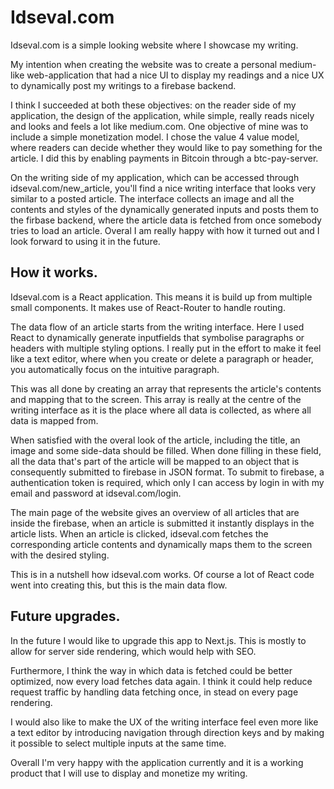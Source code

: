 # Idseval.com

Idseval.com is a simple looking website where I showcase my writing.

My intention when creating the website was to create a personal medium-like web-application that had a nice UI to display my readings and a nice UX to dynamically post my writings to a firebase backend.

I think I succeeded at both these objectives: on the reader side of my application, the design of the application, while simple, really reads nicely and looks and feels a lot like medium.com. One objective of mine was to include a simple monetization model. I chose the value 4 value model, where readers can decide whether they would like to pay something for the article. I did this by enabling payments in Bitcoin through a btc-pay-server.

On the writing side of my application, which can be accessed through idseval.com/new_article, you'll find a nice writing interface that looks very similar to a posted article. The interface collects an image and all the contents and styles of the dynamically generated inputs and posts them to the firbase backend, where the article data is fetched from once somebody tries to load an article. Overal I am really happy with how it turned out and I look forward to using it in the future.

## How it works.

Idseval.com is a React application. This means it is build up from multiple small components. It makes use of React-Router to handle routing.

The data flow of an article starts from the writing interface. Here I used React to dynamically generate inputfields that symbolise paragraphs or headers with multiple styling options. I really put in the effort to make it feel like a text editor, where when you create or delete a paragraph or header, you automatically focus on the intuitive paragraph.

This was all done by creating an array that represents the article's contents and mapping that to the screen. This array is really at the centre of the writing interface as it is the place where all data is collected, as where all data is mapped from.

When satisfied with the overal look of the article, including the title, an image and some side-data should be filled. When done filling in these field, all the data that's part of the article will be mapped to an object that is consequently submitted to firebase in JSON format. To submit to firebase, a authentication token is required, which only I can access by login in with my email and password at idseval.com/login.

The main page of the website gives an overview of all articles that are inside the firebase, when an article is submitted it instantly displays in the article lists. When an article is clicked, idseval.com fetches the corresponding article contents and dynamically maps them to the screen with the desired styling.

This is in a nutshell how idseval.com works. Of course a lot of React code went into creating this, but this is the main data flow.

## Future upgrades.

In the future I would like to upgrade this app to Next.js. This is mostly to allow for server side rendering, which would help with SEO.

Furthermore, I think the way in which data is fetched could be better optimized, now every load fetches data again. I think it could help reduce request traffic by handling data fetching once, in stead on every page rendering.

I would also like to make the UX of the writing interface feel even more like a text editor by introducing navigation through direction keys and by making it possible to select multiple inputs at the same time.

Overall I'm very happy with the application currently and it is a working product that I will use to display and monetize my writing.
